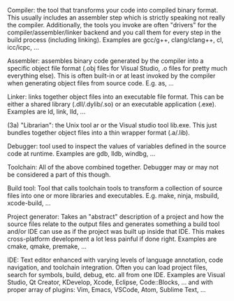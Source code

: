 Compiler: the tool that transforms your code into compiled binary format. This usually includes an assembler step which is strictly speaking not really the compiler. Additionally, the tools you invoke are often "drivers" for the compiler/assembler/linker backend and you call them for every step in the build process (including linking). Examples are gcc/g++, clang/clang++, cl, icc/icpc, ...

Assembler: assembles binary code generated by the compiler into a specific object file format (.obj files for Visual Studio, .o files for pretty much everything else). This is often built-in or at least invoked by the compiler when generating object files from source code. E.g. as, ...

Linker: links together object files into an executable file format. This can be either a shared library (.dll/.dylib/.so) or an executable application (.exe). Examples are ld, link, lld, ...

(3a) "Librarian": the Unix tool ar or the Visual studio tool lib.exe. This just bundles together object files into a thin wrapper format (.a/.lib).

Debugger: tool used to inspect the values of variables defined in the source code at runtime. Examples are gdb, lldb, windbg, ...

Toolchain: All of the above combined together. Debugger may or may not be considered a part of this though.

Build tool: Tool that calls toolchain tools to transform a collection of source files into one or more libraries and executables. E.g. make, ninja, msbuild, xcode-build, ...

Project generator: Takes an "abstract" description of a project and how the source files relate to the output files and generates something a build tool and/or IDE can use as if the project was built up inside that IDE. This makes cross-platform development a lot less painful if done right. Examples are cmake, qmake, premake, ...

IDE: Text editor enhanced with varying levels of language annotation, code navigation, and toolchain integration. Often you can load project files, search for symbols, build, debug, etc. all from one IDE. Examples are Visual Studio, Qt Creator, KDevelop, Xcode, Eclipse, Code::Blocks, ... and with proper array of plugins: Vim, Emacs, VSCode, Atom, Sublime Text, ...
